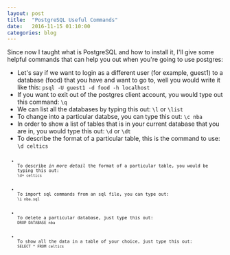 ```yaml
---
layout: post
title:  "PostgreSQL Useful Commands"
date:   2016-11-15 01:10:00
categories: blog
---
```

Since now I taught what is PostgreSQL and how to install it, I'll give some helpful commands that can 
help you out when you're going to use postgres:
<ul>
<li>
Let's say if we want to login as a different user (for example, guest1) to a database (food) that you have and want to go to,
well you would write it like this:
<code>psql -U guest1 -d food -h localhost</code>
</li>

<li>
If you want to exit out of the postgres client account, you would type out this command:
<code>\q</code>
</li>

<li>
We can list all the databases by typing this out:
<code>\l</code> or <code>\list</code>
</li>

<li>
To change into a particular databse, you can type this out:
<code>\c nba</code>
</li>

<li>
In order to show a list of tables that is in your current database that you are in, you would type this out:
<code>\d</code> or <code>\dt</code>
</li>

<li>
To describe the format of a particular table, this is the command to use:
<code>\d celtics<code>
</li>

<li>
To describe <i>in more detail</i> the format of a particular table, you would be typing this out:
<code>\d+ celtics</code>
</li>

<li>
To import sql commands from an sql file, you can type out:
<code>\i nba.sql</code>
</li>

<li>
To delete a particular database, just type this out:
<code>DROP DATABASE nba</code>
</li>

<li>
To show all the data in a table of your choice, just type this out:
<code>SELECT * FROM celtics</code>
</li>

</ul>